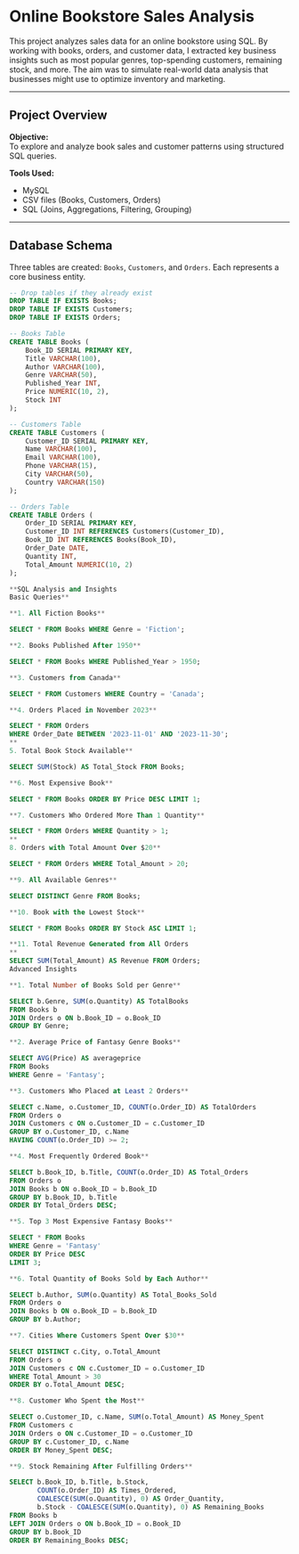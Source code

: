# Online Bookstore Sales Analysis

This project analyzes sales data for an online bookstore using SQL. By working with books, orders, and customer data, I extracted key business insights such as most popular genres, top-spending customers, remaining stock, and more. The aim was to simulate real-world data analysis that businesses might use to optimize inventory and marketing.

---

## Project Overview

**Objective:**  
To explore and analyze book sales and customer patterns using structured SQL queries.

**Tools Used:**  
- MySQL  
- CSV files (Books, Customers, Orders)  
- SQL (Joins, Aggregations, Filtering, Grouping)

---

## Database Schema

Three tables are created: `Books`, `Customers`, and `Orders`. Each represents a core business entity.

```sql
-- Drop tables if they already exist
DROP TABLE IF EXISTS Books;
DROP TABLE IF EXISTS Customers;
DROP TABLE IF EXISTS Orders;

-- Books Table
CREATE TABLE Books (
    Book_ID SERIAL PRIMARY KEY,
    Title VARCHAR(100),
    Author VARCHAR(100),
    Genre VARCHAR(50),
    Published_Year INT,
    Price NUMERIC(10, 2),
    Stock INT
);

-- Customers Table
CREATE TABLE Customers (
    Customer_ID SERIAL PRIMARY KEY,
    Name VARCHAR(100),
    Email VARCHAR(100),
    Phone VARCHAR(15),
    City VARCHAR(50),
    Country VARCHAR(150)
);

-- Orders Table
CREATE TABLE Orders (
    Order_ID SERIAL PRIMARY KEY,
    Customer_ID INT REFERENCES Customers(Customer_ID),
    Book_ID INT REFERENCES Books(Book_ID),
    Order_Date DATE,
    Quantity INT,
    Total_Amount NUMERIC(10, 2)
);

**SQL Analysis and Insights
Basic Queries**

**1. All Fiction Books**

SELECT * FROM Books WHERE Genre = 'Fiction';

**2. Books Published After 1950**

SELECT * FROM Books WHERE Published_Year > 1950;

**3. Customers from Canada**

SELECT * FROM Customers WHERE Country = 'Canada';

**4. Orders Placed in November 2023**

SELECT * FROM Orders 
WHERE Order_Date BETWEEN '2023-11-01' AND '2023-11-30';
**
5. Total Book Stock Available**

SELECT SUM(Stock) AS Total_Stock FROM Books;

**6. Most Expensive Book**

SELECT * FROM Books ORDER BY Price DESC LIMIT 1;

**7. Customers Who Ordered More Than 1 Quantity**

SELECT * FROM Orders WHERE Quantity > 1;
**
8. Orders with Total Amount Over $20**

SELECT * FROM Orders WHERE Total_Amount > 20;

**9. All Available Genres**

SELECT DISTINCT Genre FROM Books;

**10. Book with the Lowest Stock**

SELECT * FROM Books ORDER BY Stock ASC LIMIT 1;

**11. Total Revenue Generated from All Orders
**
SELECT SUM(Total_Amount) AS Revenue FROM Orders;
Advanced Insights

**1. Total Number of Books Sold per Genre**

SELECT b.Genre, SUM(o.Quantity) AS TotalBooks
FROM Books b
JOIN Orders o ON b.Book_ID = o.Book_ID
GROUP BY Genre;

**2. Average Price of Fantasy Genre Books**

SELECT AVG(Price) AS averageprice 
FROM Books 
WHERE Genre = 'Fantasy';

**3. Customers Who Placed at Least 2 Orders**

SELECT c.Name, o.Customer_ID, COUNT(o.Order_ID) AS TotalOrders
FROM Orders o
JOIN Customers c ON o.Customer_ID = c.Customer_ID
GROUP BY o.Customer_ID, c.Name
HAVING COUNT(o.Order_ID) >= 2;

**4. Most Frequently Ordered Book**

SELECT b.Book_ID, b.Title, COUNT(o.Order_ID) AS Total_Orders
FROM Orders o
JOIN Books b ON o.Book_ID = b.Book_ID
GROUP BY b.Book_ID, b.Title
ORDER BY Total_Orders DESC;

**5. Top 3 Most Expensive Fantasy Books**

SELECT * FROM Books
WHERE Genre = 'Fantasy'
ORDER BY Price DESC
LIMIT 3;

**6. Total Quantity of Books Sold by Each Author**

SELECT b.Author, SUM(o.Quantity) AS Total_Books_Sold
FROM Orders o
JOIN Books b ON o.Book_ID = b.Book_ID
GROUP BY b.Author;

**7. Cities Where Customers Spent Over $30**

SELECT DISTINCT c.City, o.Total_Amount
FROM Orders o
JOIN Customers c ON c.Customer_ID = o.Customer_ID
WHERE Total_Amount > 30 
ORDER BY o.Total_Amount DESC;

**8. Customer Who Spent the Most**

SELECT o.Customer_ID, c.Name, SUM(o.Total_Amount) AS Money_Spent
FROM Customers c
JOIN Orders o ON c.Customer_ID = o.Customer_ID
GROUP BY c.Customer_ID, c.Name
ORDER BY Money_Spent DESC;

**9. Stock Remaining After Fulfilling Orders**

SELECT b.Book_ID, b.Title, b.Stock,
       COUNT(o.Order_ID) AS Times_Ordered,
       COALESCE(SUM(o.Quantity), 0) AS Order_Quantity,
       b.Stock - COALESCE(SUM(o.Quantity), 0) AS Remaining_Books
FROM Books b
LEFT JOIN Orders o ON b.Book_ID = o.Book_ID
GROUP BY b.Book_ID
ORDER BY Remaining_Books DESC;





